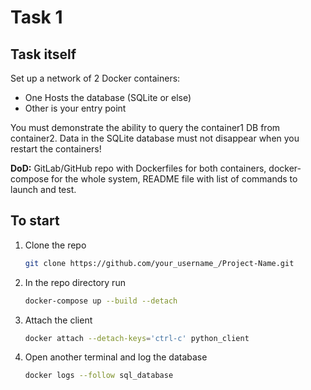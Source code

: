 # Task 1

## Task itself

Set up a network of 2 Docker containers:

- One Hosts the database (SQLite or else)
- Other is your entry point

You must demonstrate the ability to query the container1 DB from container2. Data in the SQLite database must not disappear when you restart the containers!

<b>DoD:</b> GitLab/GitHub repo with Dockerfiles for both containers, docker-compose for the whole system, README file with list of commands to launch and test.

## To start

1. Clone the repo
   ```sh
   git clone https://github.com/your_username_/Project-Name.git
   ```
2. In the repo directory run
   ```sh
   docker-compose up --build --detach
   ```
3. Attach the client
   ```sh
   docker attach --detach-keys='ctrl-c' python_client
   ```
4. Open another terminal and log the database
   ```sh
   docker logs --follow sql_database
   ```